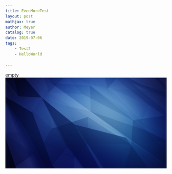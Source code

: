 ```yaml
---
title: EvenMoreTest
layout: post
mathjax: true
author: Meyer
catalog: true
date: 2019-07-06
tags: 
    - Test2
    - HelloWorld

---
```



empty 
![poly](/img/Polygon.jpg)
